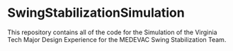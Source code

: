 # SwingStabilizationSimulation
This repository contains all of the code for the Simulation of the Virginia Tech Major Design Experience for the MEDEVAC Swing Stabilization Team. 
